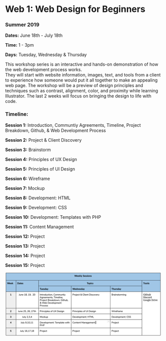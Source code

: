 # Web 1: Web Design for Beginners 
### Summer 2019 



**Dates:** June 18th - July 18th

**Time:** 1 - 3pm

**Days:** Tuesday, Wednesday & Thursday

This workshop series is an interactive and hands-on demonstration of how the web development process works.  
They will start with website information, images, text, and tools from a client to experience how someone 
would put it all together to make an appealing web page. The workshop will be a preview of design principles 
and techniques such as contrast, alignment, color, and proximity while learning Illustrator. 
The last 2 weeks will focus on bringing the design to life with code.

### Timeline:
  
**Session 1:** Introduction, Communtiy Agreements, Timeline, Project Breakdown, Github,  & Web Development Process
  
**Session 2:** Project & Client Discovery
  
**Session 3:** Brainstorm

**Session 4:** Principles of UX Design
  
**Session 5:** Principles of UI Design
  
**Session 6:** Wireframe

**Session 7:** Mockup
  
**Session 8:** Development: HTML
  
**Session 9:** Development: CSS

**Session 10:** Development: Templates with PHP
  
**Session 11:** Content Management 
  
**Session 12:** Project

**Session 13:** Project

**Session 14:** Project

**Session 15:** Project

![](Images/Web1Timeline.png)
